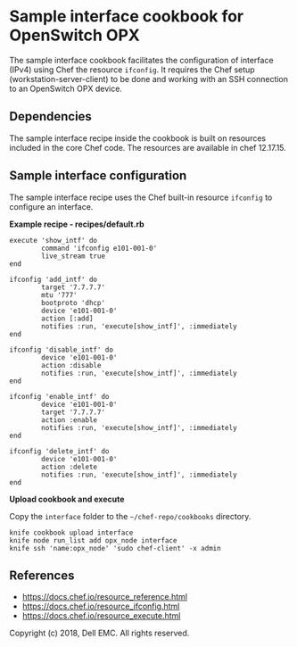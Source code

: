 # Sample interface cookbook for OpenSwitch OPX

The sample interface cookbook facilitates the configuration of interface (IPv4) using Chef the resource ``ifconfig``. It requires the Chef setup (workstation-server-client) to be done and working with an SSH connection to an OpenSwitch OPX device. 

## Dependencies

The sample interface recipe inside the cookbook is built on resources included in the core Chef code. The resources are available in chef 12.17.15.

## Sample interface configuration

The sample interface recipe uses the Chef built-in resource ``ifconfig`` to configure an interface.

**Example recipe - recipes/default.rb**

	execute 'show_intf' do
        	command 'ifconfig e101-001-0'
        	live_stream true
	end

	ifconfig 'add_intf' do
        	target '7.7.7.7'
        	mtu '777'
        	bootproto 'dhcp'
        	device 'e101-001-0'
        	action [:add]
        	notifies :run, 'execute[show_intf]', :immediately
	end

	ifconfig 'disable_intf' do
        	device 'e101-001-0'
        	action :disable
        	notifies :run, 'execute[show_intf]', :immediately
	end

	ifconfig 'enable_intf' do
        	device 'e101-001-0'
        	target '7.7.7.7'
        	action :enable
        	notifies :run, 'execute[show_intf]', :immediately
	end

	ifconfig 'delete_intf' do
        	device 'e101-001-0'
        	action :delete
        	notifies :run, 'execute[show_intf]', :immediately
	end

**Upload cookbook and execute**

Copy the ``interface`` folder to the ``~/chef-repo/cookbooks`` directory.

	knife cookbook upload interface
	knife node run_list add opx_node interface
	knife ssh 'name:opx_node' 'sudo chef-client' -x admin

## References

- https://docs.chef.io/resource_reference.html
- https://docs.chef.io/resource_ifconfig.html
- https://docs.chef.io/resource_execute.html


Copyright (c) 2018, Dell EMC. All rights reserved.
